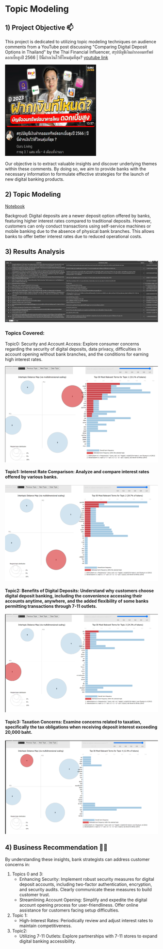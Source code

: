 
# Topic Modeling

## 1) Project Objective 📫
This project is dedicated to utilizing topic modeling techniques on audience comments from a YouTube post discussing "Comparing Digital Deposit Options in Thailand" by the Thai Financial Influencer, สรุปบัญชีเงินฝากออมทรัพย์ดอกเบี้ยสูงปี 2566 | ปีนี้ฝากเงินไว้ที่ไหนคุ้มที่สุด? [youtube link](https://www.youtube.com/watch?v=8NMStu52css)


<img src = "https://github.com/ween3654/Advanced_Aanlytics-MADT8101/blob/main/section5%3A%20voice%20of%20customer/1.png" width = 300 height =300>

Our objective is to extract valuable insights and discover underlying themes within these comments. By doing so, we aim to provide banks with the necessary information to formulate effective strategies for the launch of new digital banking products.

## 2) Topic Modeling

[Notebook](https://colab.research.google.com/drive/1KyidpPXwPHZCONkaLXK3H_MuAAxiJ7Xi#scrollTo=OrHLdx3iwiUR) 

Backgroud: Digital deposits are a newer deposit option offered by banks, featuring higher interest rates compared to traditional deposits. However, customers can only conduct transactions using self-service machines or mobile banking due to the absence of physical bank branches. This allows banks to offer better interest rates due to reduced operational costs.

## 3) Results Analysis

![alt text](https://github.com/ween3654/Advanced_Aanlytics-MADT8101/blob/main/section5%3A%20voice%20of%20customer/6.png)

### Topics Covered:

Topic0: Security and Account Access: Explore consumer concerns regarding the security of digital deposits, data privacy, difficulties in account opening without bank branches, and the conditions for earning high interest rates.

![alt text](https://github.com/ween3654/Advanced_Aanlytics-MADT8101/blob/main/section5%3A%20voice%20of%20customer/2.png)

#### Topic1: Interest Rate Comparison: Analyze and compare interest rates offered by various banks.

![alt text](https://github.com/ween3654/Advanced_Aanlytics-MADT8101/blob/main/section5%3A%20voice%20of%20customer/3.png)

#### Topic2: Benefits of Digital Deposits: Understand why customers choose digital deposit banking, including the convenience accessing their accounts anytime, anywhere, and the added flexibility of some banks permitting transactions through 7-11 outlets.

![alt text](https://github.com/ween3654/Advanced_Aanlytics-MADT8101/blob/main/section5%3A%20voice%20of%20customer/4.png)

#### Topic3: Taxation Concerns: Examine concerns related to taxation, specifically the tax obligations when receiving deposit interest exceeding 20,000 baht.

![alt text](https://github.com/ween3654/Advanced_Aanlytics-MADT8101/blob/main/section5%3A%20voice%20of%20customer/5.png)

## 4) Business Recommendation 👩‍💻

By understanding these insights, bank strategists can address customer concerns in:<br />
1) Topics 0 and 3:<br />
    - Enhancing Security: Implement robust security measures for digital deposit accounts, including two-factor authentication, encryption, and security audits. Clearly communicate these measures to build customer trust.<br />
    - Streamlining Account Opening: Simplify and expedite the digital account opening process for user-friendliness. Offer online assistance for customers facing setup difficulties.<br />
2) Topic 1:<br />
    - High-Interest Rates: Periodically review and adjust interest rates to maintain competitiveness.<br />
3) Topic2: <br />
    - Utilizing 7-11 Outlets: Explore partnerships with 7-11 stores to expand digital banking accessibility.

